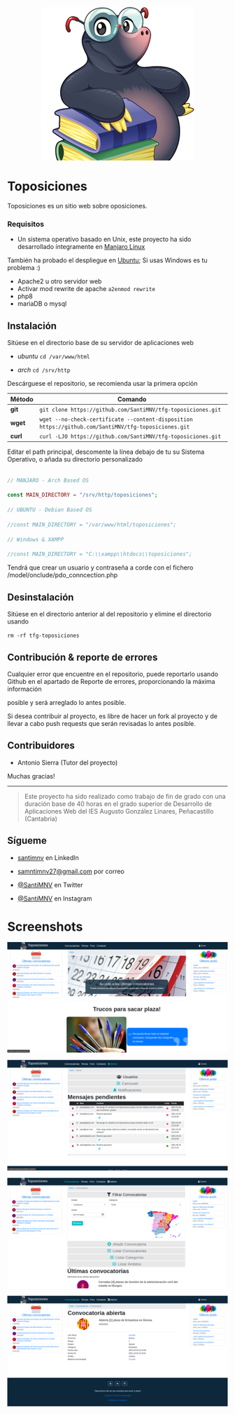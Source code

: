 <p align="center"><img src="https://github.com/SantiMNV/tfg-toposiciones/blob/main/view/media/images/company/fototopo350-no-fondo.jpg" alt="Toposiciones"></p>

# Toposiciones

Toposiciones es un sitio web sobre oposiciones.

### Requisitos

- Un sistema operativo basado en Unix, este proyecto ha sido desarrollado íntegramente en [Manjaro Linux](https://manjaro.org/)

También ha probado el despliegue en [Ubuntu](https://ubuntu.com); Si usas Windows es tu problema :)

- Apache2 u otro servidor web
- Activar mod rewrite de apache `a2enmod rewrite`
- php8
- mariaDB o mysql

## Instalación

Sitúese en el directorio base de su servidor de aplicaciones web

- _ubuntu_ `cd /var/www/html`

- _arch_ `cd /srv/http`

Descárguese el repositorio, se recomienda usar la primera opción

| Método   | Comando                                                                                              |
| -------- | ---------------------------------------------------------------------------------------------------- |
| **git**  | `git clone https://github.com/SantiMNV/tfg-toposiciones.git`                                         |
| **wget** | `wget --no-check-certificate --content-disposition https://github.com/SantiMNV/tfg-toposiciones.git` |
| **curl** | `curl -LJO https://github.com/SantiMNV/tfg-toposiciones.git`                                         |

Editar el path principal, descomente la línea debajo de tu su Sistema Operativo, o añada su directorio personalizado

```php

// MANJARO - Arch Based OS

const MAIN_DIRECTORY = "/srv/http/toposiciones";

// UBUNTU - Debian Based OS

//const MAIN_DIRECTORY = "/var/www/html/toposiciones";

// Windows & XAMPP

//const MAIN_DIRECTORY = "C:\\xampp\\htdocs\\toposiciones";

```

Tendrá que crear un usuario y contraseña a corde con el fichero /model/onclude/pdo_conncection.php

## Desinstalación

Sitúese en el directorio anterior al del repositorio y elimine el directorio usando

`rm -rf tfg-toposiciones`

## Contribución & reporte de errores

Cualquier error que encuentre en el repositorio, puede reportarlo usando Github en el apartado de Reporte de errores, proporcionando la máxima información

posible y será arreglado lo antes posible.

Si desea contribuir al proyecto, es libre de hacer un fork al proyecto y de llevar a cabo push requests que serán revisadas lo antes posible.

## Contribuidores

- Antonio Sierra (Tutor del proyecto)

Muchas gracias!

---

> Este proyecto ha sido realizado como trabajo de fin de grado con una duración base de 40 horas en el grado superior de Desarrollo de Aplicaciones Web del IES Augusto González Linares, Peñacastillo (Cantabria)

## Sígueme

- [santimnv](https://www.linkedin.com/in/santimnv) en LinkedIn

- samntimnv27@gmail.com por correo

- [@SantiMNV](https://twitter.com/SantiMNV) en Twitter

- [@SantiMNV](https://www.instagram.com/sanitmnv/) en Instagram

# Screenshots

<p align="center"><img src="https://github.com/SantiMNV/tfg-toposiciones/blob/main/view/media/images/screenshots/sc1.png"></p>
<p align="center"><img src="https://github.com/SantiMNV/tfg-toposiciones/blob/main/view/media/images/screenshots/sc2.png"></p>
<p align="center"><img src="https://github.com/SantiMNV/tfg-toposiciones/blob/main/view/media/images/screenshots/sc3.png"></p>
<p align="center"><img src="https://github.com/SantiMNV/tfg-toposiciones/blob/main/view/media/images/screenshots/sc4.png"></p>
